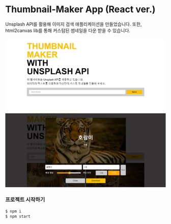 # Thumbnail-Maker App (React ver.)

Unsplash API를 활용해 이미지 검색 애플리케이션을 만들었습니다.
또한, html2canvas lib를 통해 커스텀된 썸네일을 다운 받을 수 있습니다.

![초기 화면](/public/screenshot-01.png)
![커스텀 화면](/public/screenshot-02.png)

### 프로젝트 시작하기

```bash
$ npm i
$ npm start
```